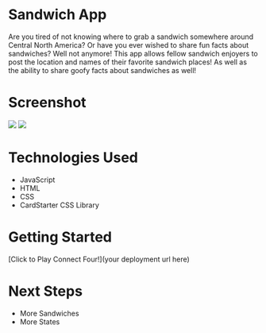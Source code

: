 # Sandwich App
Are you tired of not knowing where to grab a sandwich somewhere around Central North America? Or have you ever wished to share fun facts about sandwiches? 
Well not anymore! This app allows fellow sandwich enjoyers to post the location and names of their favorite sandwich places! As well as the ability to share goofy facts about sandwiches as well!

# Screenshot

<img src=https://cdn.discordapp.com/attachments/691762403742056479/1134642181555101717/Screenshot_2046.png>
<img src=https://cdn.discordapp.com/attachments/691762403742056479/1134642181307629639/Screenshot_2045.png>

# Technologies Used

- JavaScript
- HTML
- CSS
- CardStarter CSS Library

# Getting Started

[Click to Play Connect Four!](your deployment url here)

# Next Steps

- More Sandwiches
- More States
